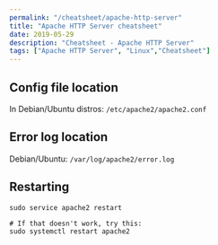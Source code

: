 ```yaml
---
permalink: "/cheatsheet/apache-http-server"
title: "Apache HTTP Server cheatsheet"
date: 2019-05-29
description: "Cheatsheet - Apache HTTP Server"
tags: ["Apache HTTP Server", "Linux","Cheatsheet"]
---
```


## Config file location

In Debian/Ubuntu distros: 
<code>/etc/apache2/apache2.conf</code>

## Error log location

Debian/Ubuntu:
`/var/log/apache2/error.log`

## Restarting

```shell
sudo service apache2 restart

# If that doesn't work, try this:
sudo systemctl restart apache2
```
